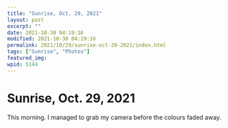 ```yaml
---
title: "Sunrise, Oct. 29, 2021"
layout: post
excerpt: ""
date: 2021-10-30 04:19:16
modified: 2021-10-30 04:19:16
permalink: 2021/10/29/sunrise-oct-29-2021/index.html
tags: ["Sunrise", "Photos"]
featured_img: 
wpid: 5144
---
```


# Sunrise, Oct. 29, 2021

This morning. I managed to grab my camera before the colours faded away.